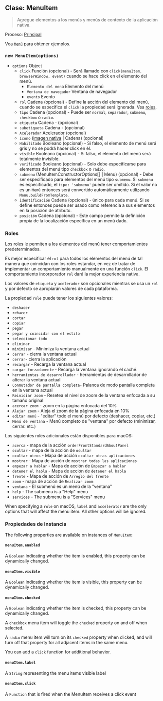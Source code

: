 ## Clase: MenuItem

> Agregue elementos a los menús y menús de contexto de la aplicación nativa.

Proceso: [Principal](../glossary.md#main-process)

Vea [`Menú`](menu.md) para obtener ejemplos.

### `new MenuItem(options)`

* `options` Object 
  * `click` Función (opcional) - Será llamado con `click(menuItem, browserWindow, event)` cuando se hace click en el elemento del menú. 
    * `Elemento del menú` Elemento del menú
    * `Ventana de navegador` Ventana de navegador
    * `evento` Evento
  * `rol` Cadena (opcional) - Define la acción del elemento del menú, cuando se especifica el `click` la propiedad será ignorada. Vea [roles](#roles).
  * `tipo` Cadena (opcional) - Puede ser `normal`, `separador`, `submenu`, `checkbox` o `radio`.
  * `etiqueta` Cadena - (opcional)
  * `subetiqueta` Cadena - (opcional)
  * `Acelerador` [Acelerador](accelerator.md) (opcional)
  * `ícono` ([imagen nativa](native-image.md) | Cadena) (opcional)
  * `Habilitado` Booleano (opcional) - Si falso, el elemento de menú será gris y no se podrá hacer click en él.
  * `visible` Booleano (opcional) - Si falso, el elemento del menú será totalmente invisible.
  * `verificado` Booleano (opcional) - Solo debe especificarse para elementos del menú tipo `checkbox` o `radio`.
  * `submenu` (MenuItemConstructorOptions[] | Menu) (opcional) - Debe ser especificado para elementos del menú tipo `submenu`. Si `submenu` es especificado, el `tipo: 'submenu'` puede ser omitido. Si el valor no es un `Menú` entonces será convertido automáticamente utilizando `Menu.buildFromTemplate`.
  * `identificación` Cadena (opcional) - único para cada menú. Si se define entonces puede ser usado como referencia a sus elementos en la posición de atributo.
  * `posición` Cadena (opcional) - Este campo permite la definición propia de la localización específica en un menú dado.

### Roles

Los roles le permiten a los elementos del menú tener comportamientos predeterminados.

Es mejor especificar el `rol` para todos los elementos del menú de tal manera que coincidan con los roles estandar, en vez de tratar de implementar un comportamiento manualmente en una función `click`. El comportamiento incorporador `rol` dará la mejor experiencia nativa.

Los valores de `etiqueta` y `acelerador` son opcionales mientras se usa un `rol` y por defecto se apropiarán valores de cada plataforma.

La propiedad `role` puede tener los siguientes valores:

* `deshacer`
* `rehacer`
* `cortar`
* `copiar`
* `pegar`
* `pegar y coincidir con el estilo`
* `seleccionar todo`
* `eliminar`
* `minimizar` - Minimiza la ventana actual
* `cerrar` - cierra la ventana actual
* `cerrar`- cierra la aplicación
* `recargar` - Recarga la ventana actual
* `cargar forzadamente` - Recarga la ventana ignorando el caché.
* `herramientas de desarrollador` - herramientas de desarrollador de alterar la ventana actual
* `Conmutador de pantalla completa`- Palanca de modo pantalla completa en la ventana actual
* `Reiniciar zoom` - Resetea el nivel de zoom de la ventana enfocada a su tamaño original
* `acercar zoom` - zoom en la página enfocada del 10%
* `Alejar zoom` - Aleja el zoom de la página enfocada en 10%
* `editar menú` - "editar" todo el menú por defecto (deshacer, copiar, etc.)
* `Menú de ventana` - Menú completo de "ventana" por defecto (minimizar, cerrar. etc.)

Los siguientes roles adicionales están disponibles para macOS:

* `acerca` - mapa de la acción `orderFrontStandardAboutPanel`
* `ocultar` - mapa de la acción de `ocultar`
* `ocultar otros` - Mapa de acción `ocultar otras aplicaciones`
* `mostrar` - Mapa de acción de `mostrar todas las aplicaciones`
* `empezar a hablar` - Mapa de acción de `Empezar a hablar`
* `detener el habla` - Mapa de acción de `detener el habla`
* `frente` - Mapa de acción de `Arreglo del frente`
* `zoom` - mapa de acción de `Realizar zoom`
* `ventana` - El submenú es un menú de la "ventana"
* `help` - The submenu is a "Help" menu
* `services` - The submenu is a "Services" menu

When specifying a `role` on macOS, `label` and `accelerator` are the only options that will affect the menu item. All other options will be ignored.

### Propiedades de Instancia

The following properties are available on instances of `MenuItem`:

#### `menuItem.enabled`

A `Boolean` indicating whether the item is enabled, this property can be dynamically changed.

#### `menuItem.visible`

A `Boolean` indicating whether the item is visible, this property can be dynamically changed.

#### `menuItem.checked`

A `Boolean` indicating whether the item is checked, this property can be dynamically changed.

A `checkbox` menu item will toggle the `checked` property on and off when selected.

A `radio` menu item will turn on its `checked` property when clicked, and will turn off that property for all adjacent items in the same menu.

You can add a `click` function for additional behavior.

#### `menuItem.label`

A `String` representing the menu items visible label

#### `menuItem.click`

A `Function` that is fired when the MenuItem receives a click event